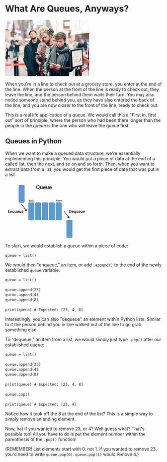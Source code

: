 # What Are Queues, Anyways?

![Queue Line](images/waiting_in_line.jpg)

When you're in a line to check out at a grocery store, you enter at the end of the line. When the person at the front of the line is ready to check out, they leave the line, and the person behind them waits their turn. You may also notice someone stand behind you, as they have also entered the back of the line, and you are now closer to the front of the line, ready to check out. 

This is a real life application of a queue. We would call this a "First in, first out" sort of principle, where the person who had been there longer than the people in the queue is the one who will leave the queue first. 

## Queues in Python

When we want to make a queued data structure, we're essentially implementing this principle. You would put a piece of data at the end of a called list, then the next, and so on and so forth. Then, when you want to extract data from a list, you would get the first piece of data that was put in a list. 

![Queue Graphic](images/queue.jpg)

To start, we would establish a queue within a piece of code:

```
queue = list()
```

We would then "enqueue," an item, or add `.append()` to the end of the newly established `queue` variable.

```
queue = list()

queue.append(23)
queue.append(4)
queue.append(8)

print(queue) # Expected: [23, 4, 8]
```

Interestingly, you can also "dequeue" an element within Python lists. Similar to if the person behind you in line walked out of the line to go grab something else. 

To "dequeue," an item from a list, we would simply just type `.pop()` after our established queue:

```
queue = list()

queue.append(23)
queue.append(4)
queue.append(8)

print(queue) # Expected: [23, 4, 8]

queue.pop()

print(queue) # Expected: [23, 4]
```

Notice how it took off the 8 at the end of the list? This is a simple way to simply remove an ending element. 

Now, hat if you wanted to remove 23, or 4? Well guess what? That's possible too! All you have to do is put the element number within the parenthesis of the `.pop()` function!

(REMEMBER! List elements start with 0, not 1. If you wanted to remove 23, you'd need to write `queue.pop(0)`. `queue.pop(1)` would remove 4.)